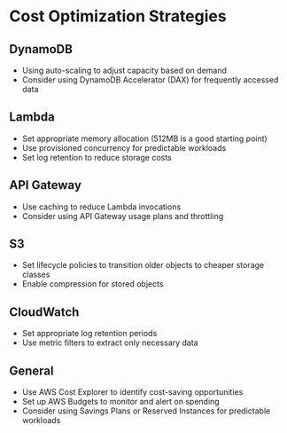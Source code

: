 # Cost Optimization Strategies

## DynamoDB
- Using auto-scaling to adjust capacity based on demand
- Consider using DynamoDB Accelerator (DAX) for frequently accessed data

## Lambda
- Set appropriate memory allocation (512MB is a good starting point)
- Use provisioned concurrency for predictable workloads
- Set log retention to reduce storage costs

## API Gateway
- Use caching to reduce Lambda invocations
- Consider using API Gateway usage plans and throttling

## S3
- Set lifecycle policies to transition older objects to cheaper storage classes
- Enable compression for stored objects

## CloudWatch
- Set appropriate log retention periods
- Use metric filters to extract only necessary data

## General
- Use AWS Cost Explorer to identify cost-saving opportunities
- Set up AWS Budgets to monitor and alert on spending
- Consider using Savings Plans or Reserved Instances for predictable workloads
